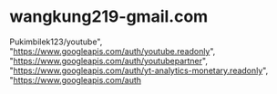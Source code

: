 # wangkung219-gmail.com
Pukimbilek123/youtube",      "https://www.googleapis.com/auth/youtube.readonly",     "https://www.googleapis.com/auth/youtubepartner",     "https://www.googleapis.com/auth/yt-analytics-monetary.readonly",     "https://www.googleapis.com/auth
